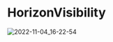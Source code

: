 # HorizonVisibility
![2022-11-04_16-22-54](https://user-images.githubusercontent.com/70935417/199983001-63594560-763a-4cdd-9a79-d4cdc5702127.png)
